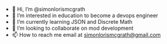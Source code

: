 - 👋 Hi, I’m @simonlorismcgrath
- 👀 I’m interested in education to become a devops engineer
- 🌱 I’m currently learning JSON and Discrete Math
- 💞️ I’m looking to collaborate on mod development
- 📫 How to reach me email at simonlorismcgrath@gmail.com

<!---
simonlorismcgrath/simonlorismcgrath is a ✨ special ✨ repository because its `README.md` (this file) appears on your GitHub profile.
You can click the Preview link to take a look at your changes.
--->
